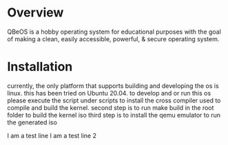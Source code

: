 # Overview
QBeOS is a hobby operating system for educational purposes with the goal of making a clean, easily accessible, powerful, & secure operating system.

# Installation
currently, the only platform that supports building and developing the os is linux. this has been tried on Ubuntu 20.04.
to develop and or run this os please execute the script under scripts to install the cross compiler used to compile and build the kernel.
second step is to run make build in the root folder to build the kernel iso
third step is to install the qemu emulator to run the generated iso


I am a test line
I am a test line 2
